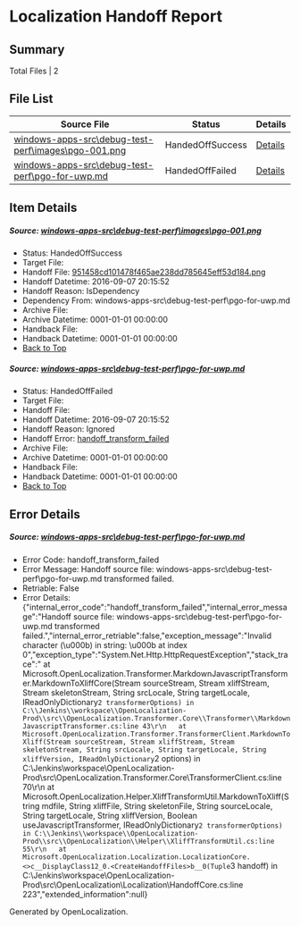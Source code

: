 # <a name='report-top'></a> Localization Handoff Report

## Summary
 Total Files | 2

## File List
 Source File | Status | Details 
 ----------- | ------ | ------- 
 [windows-apps-src\debug-test-perf\images\pgo-001.png](https://github.com/Microsoft/windows-apps/blob/51d2b04fccb516859a429b49dee50e70b4e35b69/windows-apps-src/debug-test-perf/images/pgo-001.png) | HandedOffSuccess | [Details](#951458cd101478f465ae238dd785645eff53d1843278)
 [windows-apps-src\debug-test-perf\pgo-for-uwp.md](https://github.com/Microsoft/windows-apps/blob/98a3c67d1afd20062fcbd5fca117f2ec81fea09b/windows-apps-src/debug-test-perf/pgo-for-uwp.md) | HandedOffFailed | [Details](#c3badddd79b5aad4bb2b5e626de43be2e05a4d5c3307)

## Item Details
##### <a name='951458cd101478f465ae238dd785645eff53d1843278'></a> Source: [windows-apps-src\debug-test-perf\images\pgo-001.png](https://github.com/Microsoft/windows-apps/blob/51d2b04fccb516859a429b49dee50e70b4e35b69/windows-apps-src/debug-test-perf/images/pgo-001.png)
* Status: HandedOffSuccess
* Target File: 
* Handoff File: [951458cd101478f465ae238dd785645eff53d184.png](https://github.com/Microsoft/WDG.handoff/blob/d608c408ccaebf7b52bd497da1036e8bcf6234b4/ol-handoff/Microsoft/windows-apps.es-es/master/951458cd101478f465ae238dd785645eff53d184.png)
* Handoff Datetime: 2016-09-07 20:15:52
* Handoff Reason: IsDependency
* Dependency From: windows-apps-src\debug-test-perf\pgo-for-uwp.md
* Archive File: 
* Archive Datetime: 0001-01-01 00:00:00
* Handback File: 
* Handback Datetime: 0001-01-01 00:00:00
* [Back to Top](#report-top)

##### <a name='c3badddd79b5aad4bb2b5e626de43be2e05a4d5c3307'></a> Source: [windows-apps-src\debug-test-perf\pgo-for-uwp.md](https://github.com/Microsoft/windows-apps/blob/98a3c67d1afd20062fcbd5fca117f2ec81fea09b/windows-apps-src/debug-test-perf/pgo-for-uwp.md)
* Status: HandedOffFailed
* Target File: 
* Handoff File: 
* Handoff Datetime: 2016-09-07 20:15:52
* Handoff Reason: Ignored
* Handoff Error: [handoff_transform_failed](#c3badddd79b5aad4bb2b5e626de43be2e05a4d5c3307handoff_transform_failed)
* Archive File: 
* Archive Datetime: 0001-01-01 00:00:00
* Handback File: 
* Handback Datetime: 0001-01-01 00:00:00
* [Back to Top](#report-top)


## Error Details
##### <a name='c3badddd79b5aad4bb2b5e626de43be2e05a4d5c3307handoff_transform_failed'></a> Source: [windows-apps-src\debug-test-perf\pgo-for-uwp.md](#c3badddd79b5aad4bb2b5e626de43be2e05a4d5c3307)
* Error Code: handoff_transform_failed
* Error Message: Handoff source file: windows-apps-src\debug-test-perf\pgo-for-uwp.md transformed failed.
* Retriable: False
* Error Details: {"internal_error_code":"handoff_transform_failed","internal_error_message":"Handoff source file: windows-apps-src\\debug-test-perf\\pgo-for-uwp.md transformed failed.","internal_error_retriable":false,"exception_message":"Invalid character (\u000b) in string: \u000b at index 0","exception_type":"System.Net.Http.HttpRequestException","stack_trace":"   at Microsoft.OpenLocalization.Transformer.MarkdownJavascriptTransformer.MarkdownToXliffCore(Stream sourceStream, Stream xliffStream, Stream skeletonStream, String srcLocale, String targetLocale, IReadOnlyDictionary`2 transformerOptions) in C:\\Jenkins\\workspace\\OpenLocalization-Prod\\src\\OpenLocalization.Transformer.Core\\Transformer\\MarkdownJavascriptTransformer.cs:line 43\r\n   at Microsoft.OpenLocalization.Transformer.TransformerClient.MarkdownToXliff(Stream sourceStream, Stream xliffStream, Stream skeletonStream, String srcLocale, String targetLocale, String xliffVersion, IReadOnlyDictionary`2 options) in C:\\Jenkins\\workspace\\OpenLocalization-Prod\\src\\OpenLocalization.Transformer.Core\\TransformerClient.cs:line 70\r\n   at Microsoft.OpenLocalization.Helper.XliffTransformUtil.MarkdownToXliff(String mdfile, String xliffFile, String skeletonFile, String sourceLocale, String targetLocale, String xliffVersion, Boolean useJavascriptTransformer, IReadOnlyDictionary`2 transformerOptions) in C:\\Jenkins\\workspace\\OpenLocalization-Prod\\src\\OpenLocalization\\Helper\\XliffTransformUtil.cs:line 55\r\n   at Microsoft.OpenLocalization.Localization.LocalizationCore.<>c__DisplayClass12_0.<CreateHandoffFiles>b__0(Tuple`3 handoff) in C:\\Jenkins\\workspace\\OpenLocalization-Prod\\src\\OpenLocalization\\Localization\\HandoffCore.cs:line 223","extended_information":null}


Generated by OpenLocalization.
